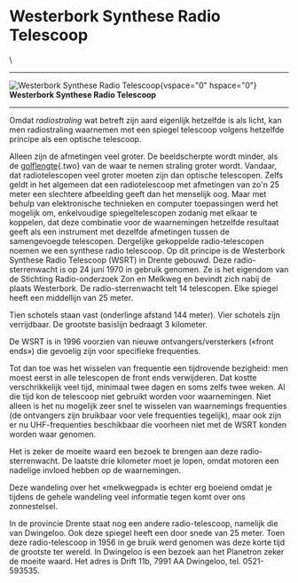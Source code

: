 # Westerbork Synthese Radio Telescoop

\

  -----------------------------------------------------------------------
  ![Westerbork Synthese Radio
  Telescoop](plaatjes/westerbork.jpg){vspace="0" hspace="0"}\
  **Westerbork Synthese Radio Telescoop**

  -----------------------------------------------------------------------

Omdat *radiostraling* wat betreft zijn aard eigenlijk hetzelfde is als
licht, kan men radiostraling waarnemen met een spiegel telescoop volgens
hetzelfde principe als een optische telescoop.

Alleen zijn de afmetingen veel groter. De beeldscherpte wordt minder,
als de [golflengte](straling.html){.two} van de waar te nemen straling
groter wordt. Vandaar, dat radiotelescopen veel groter moeten zijn dan
optische telescopen. Zelfs geldt in het algemeen dat een radiotelescoop
met afmetingen van zo\'n 25 meter een slechtere afbeelding geeft dan het
menselijk oog. Maar met behulp van elektronische technieken en computer
toepassingen werd het mogelijk om, enkelvoudige spiegeltelescopen
zodanig met elkaar te koppelen, dat deze combinatie voor de waarnemingen
hetzelfde resultaat geeft als een instrument met dezelfde afmetingen
tussen de samengevoegde telescopen. Dergelijke gekoppelde
radio-telescopen noemen we een synthese radio telescoop. Op dit principe
is de Westerbork Synthese Radio Telescoop (WSRT) in Drente gebouwd. Deze
radio-sterrenwacht is op 24 juni 1970 in gebruik genomen. Ze is het
eigendom van de Stichting Radio-onderzoek Zon en Melkweg en bevindt zich
nabij de plaats Westerbork. De radio-sterrenwacht telt 14 telescopen.
Elke spiegel heeft een middellijn van 25 meter.

Tien schotels staan vast (onderlinge afstand 144 meter). Vier schotels
zijn verrijdbaar. De grootste basislijn bedraagt 3 kilometer.

De WSRT is in 1996 voorzien van nieuwe ontvangers/versterkers («front
ends») die gevoelig zijn voor specifieke frequenties.

Tot dan toe was het wisselen van frequentie een tijdrovende bezigheid:
men moest eerst in alle telescopen de front ends verwijderen. Dat kostte
verschrikkelijk veel tijd, minimaal twee dagen en soms zelfs twee weken.
Al die tijd kon de telescoop niet gebruikt worden voor waarnemingen.
Niet alleen is het nu mogelijk zeer snel te wisselen van waarnemings
frequenties (de ontvangers zijn bruikbaar voor vele frequenties
tegelijk), maar ook zijn er nu UHF-frequenties beschikbaar die voorheen
niet met de WSRT konden worden waar genomen.

Het is zeker de moeite waard een bezoek te brengen aan deze
radio-sterrenwacht. De laatste drie kilometer moet je lopen, omdat
motoren een nadelige invloed hebben op de waarnemingen.

Deze wandeling over het «melkwegpad» is echter erg boeiend omdat je
tijdens de gehele wandeling veel informatie tegen komt over ons
zonnestelsel.

In de provincie Drente staat nog een andere radio-telescoop, namelijk
die van Dwingeloo. Ook deze spiegel heeft een door snede van 25 meter.
Toen deze radio-telescoop in 1956 in ge bruik werd genomen was deze
korte tijd de grootste ter wereld. In Dwingeloo is een bezoek aan het
Planetron zeker de moeite waard. Het adres is Drift 11b, 7991 AA
Dwingeloo, tel. 0521-593535.
